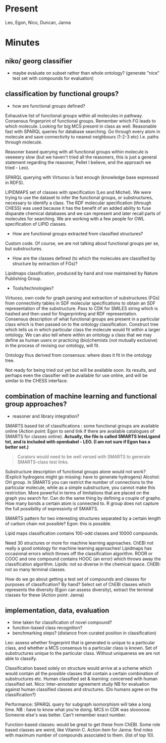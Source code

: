 # Present #

Leo, Egon, Nico, Duncan, Janna


# Minutes #


## niko/ georg classifier ##
  * maybe evaluate on subset rather than whole ontology? (generate "nice" test set with compounds for evaluation)


## classification by functional groups? ##
  * how are functional groups defined?

Exhaustive list of functional groups within all molecules in pathway. Consensus fingerprint of functional groups. Remember which FG leads to which molecule. Looking for big MCS present in class as well. Reasonable fast with SPARQL queries for database searching. Go through every atom in molecule and save connectivity to nearest neighbours (1-2-3 etc) I.e. paths through molecule.

Reasoner based querying with all functional groups within molecule is veeeeery slow (but we haven't tried all the reasoners, this is just a general statement regarding the reasoner, Pellet I believe, and the approach we tried - Leo).

SPARQL querying with Virtuoso is fast enough (knowledge base expressed in RDFS).

LIPIDMAPS set of classes with specification (Leo and Michel). We were trying to use the dataset to infer the functional groups, or substructures, necessary to identify a class. The RDF molecular specification (through CHESS) was used because it has the benefit of an added ability to fuse disparate chemical databases and we can represent and later recall parts of molecules for searching. We are working with a few people for OWL specification of LIPID classes.


  * How are functional groups extracted from classified structures?

Custom code. Of course, we are not talking about functional groups per se, but substructures.

  * How are the classes defined (to which the molecules are classified by structure by extraction of FGs)?

Lipidmaps classification, produced by hand and now maintained by Nature Publishing Group.

  * Tools/technologies?

Virtuoso, own code for graph parsing and extraction of substructures (FGs) from connectivity tables in SDF molecular specifications to obtain an SDF representation of the substructure. Pass to CDK for SMILES string which is hashed and then used for fingerprinting and RDF representation. Consensus description of what functional groups are present in a particular class which is then passed on to the ontology classification. Construct tree which tells us in which particular class the molecule would fit within a larger ontology. We can also tell where within an ontology a class that we may define as human users or practicing (bio)chemists (not mutually exclusive) in the process of revising our ontology, will fit.

Ontology thus derived from consensus: where does it fit in the ontology tree.

Not ready for being tried out yet but will be available soon. Its results, and perhaps even the classifier will be available for use online, and will be similar to the CHESS interface.

## combination of machine learning and functional group approaches? ##

  * reasoner and library integration?

SMARTS based list of classifications : some functional groups are available online (Action point: Egon to send link if there are available catalogues of SMARTS for classes online). **Actually, the file is called SMARTS InteLigand txt, and is included with openbabel - LEO. (I am not sure if Egon has a better set.)**

> Curators would need to be well versed with SMARTS to generate SMARTS-class test links.

Substructure description of functional groups alone would not work? (Explicit hydrogens might go missing: have to generate hydrogens) Alcohol: OH group. In SMARTS you can restrict the number of connections to the particular molecule, while as a simple substructure, you cannot make this restriction. More powerful in terms of limitations that are placed on the graph you search for. Can do the same thing by defining a couple of graphs. How many bonds a certain atom is connected to. R group does not capture the full possibility of expressivity of SMARTS.

SMARTS pattern for two interesting structures separated by a certain length of carbon chain not possible? Egon: this is possible.

Lipid maps classification contains 100-odd classes and 10000 compounds.

Need 30 structures or more for machine learning approaches. ChEBI not really a good ontology for machine learning approaches! Lipidmaps has occasional errors which throws off the classification algorithm. ROOR or COOC and one compound contains HOOC (an error) which throws away the classification algorithm. Lipids: not so diverse in the chemical space. ChEBI: not so many terminal classes.

How do we go about getting a test set of compounds and classes for purposes of classification? By hand? Select set of ChEBI classes which represents the diversity (Egon can assess diversity), extract the terminal classes for these (Action point: Janna)

## implementation, data, evaluation ##

  * time taken for classification of novel compound?
  * function-based class recognition?
  * benchmarking steps? (distance from curated position in classification)


Leo: assess whether fingerprint that is generated is unique to a particular class, and whether a MCS consensus to a particular class is known. Set of substructures unique to the particular class. Without uniqueness we are not able to classify.

Classification based solely on structure would arrive at a scheme which would contain all the possible classes that contain a certain combination of substructures etc. Human classified set & learning: concerned with human classified set. Nico: Inter-annotator agreement study NB for evaluation against human classified classes and structures. (Do humans agree on the classification?)

Performance: SPARQL query for subgraph isomorphism will take a long time. NB : have to know what you're doing. MCS in CDK was slooooow. Someone else's was better. Can't remember exact number.

Function-based classes: would be great to get these from ChEBI. Some role based classes are weird, like Vitamin C. Action item for Janna: find roles with maximum number of compounds associated to them. (list of top 10).